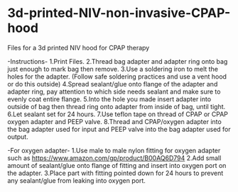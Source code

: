 # 3d-printed-NIV-non-invasive-CPAP-hood
Files for a 3d printed NIV hood for CPAP therapy 

-Instructions-
1.Print Files.
2.Thread bag adapter and adapter ring onto bag just enough to mark bag then remove.
3.Use a soldering iron to melt the holes for the adapter. (Follow safe soldering practices and use a vent hood or do this outside)
4.Spread sealant/glue onto flange of the adapter and adapter ring, pay attention to which side needs sealant and make sure to evenly coat entire flange.
5.Into the hole you made insert adapter into outside of bag then thread ring onto adapter from inside of bag, until tight.
6.Let sealant set for 24 hours.
7.Use teflon tape on thread of CPAP or CPAP oxygen adapter and PEEP valve.
8.Thread and CPAP/oxygen adapter into the bag adapter used for input and PEEP valve into the bag adapter used for output.


-For oxygen adapter-
1.Use male to male nylon fitting for oxygen adapter such as https://www.amazon.com/gp/product/B00AQ6D794
2.Add small amount of sealant/glue onto flange of fitting and insert into oxygen port on the adapter.
3.Place part with fitting pointed down for 24 hours to prevent any sealant/glue from leaking into oxygen port.
